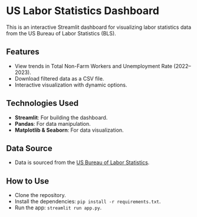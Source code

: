 # US Labor Statistics Dashboard
This is an interactive Streamlit dashboard for visualizing labor statistics data from the US Bureau of Labor Statistics (BLS).

## Features
- View trends in Total Non-Farm Workers and Unemployment Rate (2022–2023).
- Download filtered data as a CSV file.
- Interactive visualization with dynamic options.

## Technologies Used
- **Streamlit**: For building the dashboard.
- **Pandas**: For data manipulation.
- **Matplotlib & Seaborn**: For data visualization.

## Data Source
- Data is sourced from the [US Bureau of Labor Statistics](https://www.bls.gov).

## How to Use
- Clone the repository.
- Install the dependencies: `pip install -r requirements.txt`.
- Run the app: `streamlit run app.py`.
